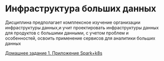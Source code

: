 # Инфраструктура больших данных  
Дисциплина предполагает комплексное изучение организации инфраструктуры
данных,и учит проектировать инфраструктуры данных для продуктов с большими
данными, с учетом проблем и особенностей, освоить
применение сервисов для аналитики больших данных


  [Домашнее задание 1. Приложение Spark+k8s]([https://github.com/Niktyav/mipt_ds_masters/tree/master/Project_0](https://github.com/Niktyav/infraBigData/tree/main/hw1))     


